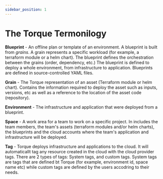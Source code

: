 ```yaml
---
sidebar_position: 1
---
```


# The Torque Termonilogy


**Blueprint** - An offline plan or template of an environment. A blueprint is built from *grains*. A grain represents a specific workload (for example, a terraform module or a helm chart). The blueprint defines the orchestration between the grains (order, dependency, etc.) The blueprint is defined to deploy a whole environment, from infrastructure to application. Blueprints are defined in source-controlled YAML files.

**Grain** - The Torque representation of an asset (Terraform module or helm chart). Contains the information required to deploy the asset such as inputs, versions, etc as well as a reference to the location of the asset code (repository).

**Environment** - The infrastructure and application that were deployed from a blueprint.

**Space** - A work area for a team to work on a specific project. In includes the team members, the team's assets (terraform modules and/or helm charts), the blueprints and the cloud accounts where the team's application and infrastructure will be deployed. 

**Tag** - Torque deploys infrastructure and applications to the cloud. It will automaticallt tag any resource created in the cloud with the cloud provider tags. There are 2 types of tags: System tags, and custom tags. System tags are tags that are defined bt Torque (for example, environment id, space name etc) while custom tags are defined by the users accodring to their needs. 